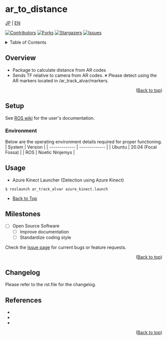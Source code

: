 # **ar_to_distance**
<a name="readme-top"></a>

[JP](README.md) | [EN](readme_en.md)

[![Contributors][contributors-shield]][contributors-url]
[![Forks][forks-shield]][forks-url]
[![Stargazers][stars-shield]][stars-url]
[![Issues][issues-shield]][issues-url]
<!-- [![MIT License][license-shield]][license-url] -->

<!-- Table of Contents -->
<details>
  <summary>Table of Contents</summary>
  <ol>
    <li>
      <a href="#overview">Overview</a>
    </li>
    <li>
      <a href="#setup">Setup</a>
      <ul>
        <li><a href="#environment">Environment</a></li>
        <li><a href="#installation">Installation</a></li>
      </ul>
    </li>
    <li><a href="#usage">Usage</a></li>
    <li><a href="#milestones">Milestones</a></li>
    <li><a href="#changelog">Changelog</a></li>
    <!-- <li><a href="#contributing">Contributing</a></li> -->
    <!-- <li><a href="#license">License</a></li> -->
    <li><a href="#references">References</a></li>
  </ol>
</details>

<!-- Overview -->
## Overview
- Package to calculate distance from AR codes
- Sends TF relative to camera from AR codes.
※ Please detect using the AR markers located in /ar_track_alvar/markers.
<p align="right">(<a href="#readme-top">Back to top</a>)</p>

<!-- Setup -->
## Setup
See [ROS wiki](http://wiki.ros.org/ar_track_alvar) for the user's documentation.

### Environment
Below are the operating environment details required for proper functioning.
| System  | Version |
| ------------- | ------------- |
| Ubuntu    | 20.04 (Focal Fossa) |
| ROS       | Noetic Ninjemys |

<!-- Usage -->
## Usage
<!-- It would be helpful to have instructions on how to run the demo or include screenshots -->
- Azure Kinect Launcher (Detection using Azure Kinect)
```
$ roslaunch ar_track_alvar azure_kinect.launch
```


- [Back to Top](#ar_to_distance)

<!-- Milestones -->
## Milestones
- [ ] Open Source Software
    - [ ] Improve documentation
    - [ ] Standardize coding style

Check the [Issue page](https://github.com/ros-perception/ar_track_alvar/issues) for current bugs or feature requests.

<p align="right">(<a href="#readme-top">Back to top</a>)</p>

<!-- Changelog -->
## Changelog
  Please refer to the rst.file for the changelog.
<!-- References -->
## References

* []()
* []()
* []()

<p align="right">(<a href="#readme-top">Back to top</a>)</p>



<!-- MARKDOWN LINKS & IMAGES -->
<!-- https://www.markdownguide.org/basic-syntax/#reference-style-links -->
[contributors-shield]: https://img.shields.io/github/contributors/github_username/repo_name.svg?style=for-the-badge
[contributors-url]: https://github.com/github_username/repo_name/graphs/contributors
[forks-shield]: https://img.shields.io/github/forks/github_username/repo_name.svg?style=for-the-badge
[forks-url]: https://github.com/github_username/repo_name/network/members
[stars-shield]: https://img.shields.io/github/stars/github_username/repo_name.svg?style=for-the-badge
[stars-url]: https://github.com/github_username/repo_name/stargazers
[issues-shield]: https://img.shields.io/github/issues/github_username/repo_name.svg?style=for-the-badge
[issues-url]: https://github.com/ros-perception/ar_track_alvar/issues
<!-- [license-shield]: https://img.shields.io/github/license/github_username/repo_name.svg?style=for-the-badge
[license-url]: https://github.com/github_username/repo_name/blob/master/LICENSE.txt -->
